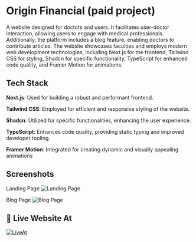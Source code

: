 
# Origin Financial (paid project)

A website designed for doctors and users. It facilitates user-doctor interaction, allowing users to engage with medical professionals. Additionally, the platform includes a blog feature, enabling doctors to contribute articles. The website showcases faculties and employs modern web development technologies, including Next.js for the frontend, Tailwind CSS for styling, Shadcn for specific functionality, TypeScript for enhanced code quality, and Framer Motion for animations.


## Tech Stack


**Next.js**: Used for building a robust and performant frontend.

**Tailwind CSS**: Employed for efficient and responsive styling of the website.

**Shadcn**: Utilized for specific functionalities, enhancing the user experience.

**TypeScript**: Enhances code quality, providing static typing and improved developer tooling.

**Framer Motion**: Integrated for creating dynamic and visually appealing animations

## Screenshots

Landing Page
![Landing Page](https://github.com/sohel622002/my-project-screenshots/blob/master/Screenshot%202024-02-18%20133211.png)

Blog Page
![Blog Page](https://github.com/sohel622002/my-project-screenshots/blob/master/Screenshot%202024-02-18%20134059.png)


## 🔗 Live Website At

[![LiveAt](https://img.shields.io/badge/originfincancial-000?style=for-the-badge&logo=web&logoColor=white)](https://origin-fincancial.vercel.app/)

